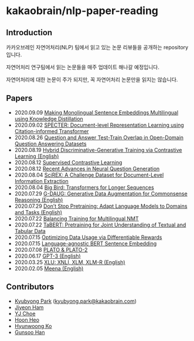# kakaobrain/nlp-paper-reading

## Introduction

카카오브레인 자연어처리(NLP) 팀에서 읽고 있는 논문 리뷰들을 공개하는 repository 입니다.

자연어처리 연구팀에서 읽는 논문들을 매주 업데이트 해나갈 예정입니다.

자연어처리에 대한 논문이 주가 되지만, 꼭 자연어처리 논문만을 읽지는 않습니다.

## Papers

- 2020.09.09 [Making Monolingual Sentence Embeddings Multilingual using Knowledge Distillation](notes/making_monolingual_sentence_embeddings_multilingual_using_knowledge_distillation.md)
- 2020.09.02 [SPECTER: Document-level Representation Learning using Citation-informed Transformer](notes/SPECTER.md)
- 2020.08.26 [Question and Answer Test-Train Overlap in Open-Domain Question Answering Datasets](notes/Question_and_Answer_Overlap.md)
- 2020.08.19 [Hybrid Discriminative-Generative Training via Contrastive Learning (English)](notes/HDGE.md)
- 2020.08.12 [Supervised Contrastive Learning](notes/Supervised_Contrastive_Learning.md)
- 2020.08.12 [Recent Advances in Neural Question Generation](notes/QG_Survey.md)
- 2020.08.04 [SciREX: A Challenge Dataset for Document-Level Information Extraction](notes/SciREX.md)
- 2020.08.04 [Big Bird: Transformers for Longer Sequences](notes/Big_Bird.md)
- 2020.07.29 [G-DAUG: Generative Data Augmentation for Commonsense Reasoning (English)](notes/G-DAUG.md)
- 2020.07.29 [Don’t Stop Pretraining: Adapt Language Models to Domains and Tasks (English)](notes/Dont_Stop_Pretraining.md)
- 2020.07.22 [Balancing Training for Multilingual NMT](notes/Balancing_Training_for_Multilingual_NMT.md)
- 2020.07.22 [TaBERT: Pretraining for Joint Understanding of Textual and Tabular Data](notes/TaBERT.md)
- 2020.07.15 [Optimizing Data Usage via Differentiable Rewards](notes/Optimizing_Data_Usage_via_Differentiable_Rewards.md)
- 2020.07.15 [Language-agnostic BERT Sentence Embedding](notes/LaBSE.md)
- 2020.07.08 [PLATO & PLATO-2](notes/PLATO.md)
- 2020.06.17 [GPT-3 (English)](notes/GPT-3.md)
- 2020.03.25 [XLU: XNLI, XLM, XLM-R (English)](notes/XLU.md)
- 2020.02.05 [Meena (English)](notes/Meena.md)

## Contributors

- [Kyubyong Park](https://github.com/Kyubyong) (kyubyong.park@kakaobrain.com)
- [Jiyeon Ham](https://github.com/hammouse)
- [YJ Choe](https://github.com/yjchoe)
- [Hoon Heo](https://github.com/Huffon)
- [Hyunwoong Ko](https://github.com/gusdnd852)
- [Gunsoo Han](https://github.com/robinsongh381)
